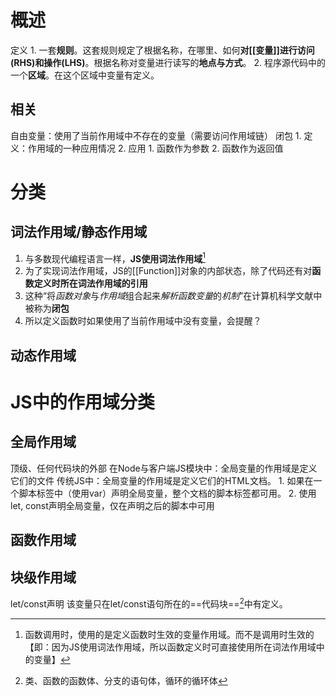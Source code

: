  # 概述
 定义
	1. 一套**规则**。这套规则规定了根据名称，在哪里、如何**对[[变量]]进行访问(RHS)和操作(LHS)**。根据名称对变量进行读写的**地点与方式**。
	2. 程序源代码中的一个**区域**。在这个区域中变量有定义。
## 相关
自由变量：使用了当前作用域中不存在的变量（需要访问作用域链）
闭包
	1. 定义：作用域的一种应用情况
	2. 应用
		1. 函数作为参数
		2. 函数作为返回值
# 分类
## 词法作用域/静态作用域
1. 与多数现代编程语言一样，**JS使用词法作用域**[^2] 
2. 为了实现词法作用域，JS的[[Function]]对象的内部状态，除了代码还有对**函数定义时所在词法作用域的引用**
3. 这种“将*函数对象*与*作用域*组合起来*解析函数变量*的*机制*”在计算机科学文献中被称为**闭包**
4. 所以定义函数时如果使用了当前作用域中没有变量，会提醒？
## 动态作用域 

# JS中的作用域分类
## 全局作用域
顶级、任何代码块的外部
在Node与客户端JS模块中：全局变量的作用域是定义它们的文件
传统JS中：全局变量的作用域是定义它们的HTML文档。
	1. 如果在一个脚本标签中（使用var）声明全局变量，整个文档的脚本标签都可用。
	2. 使用let, const声明全局变量，仅在声明之后的脚本中可用
## 函数作用域
## 块级作用域
let/const声明
该变量只在let/const语句所在的==代码块==[^1]中有定义。

[^1]: 类、函数的函数体、分支的语句体，循环的循环体
[^2]: 函数调用时，使用的是定义函数时生效的变量作用域。而不是调用时生效的【即：因为JS使用词法作用域，所以函数定义时可直接使用所在词法作用域中的变量】